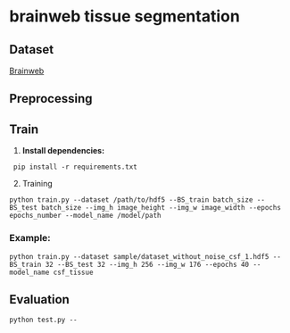 # brainweb tissue segmentation

## Dataset

[Brainweb](https://brainweb.bic.mni.mcgill.ca/)

## Preprocessing 

## Train

1. **Install dependencies:**


```
 pip install -r requirements.txt
```

2. Training

```
python train.py --dataset /path/to/hdf5 --BS_train batch_size --BS_test batch_size --img_h image_height --img_w image_width --epochs epochs_number --model_name /model/path
```

### Example:

```
python train.py --dataset sample/dataset_without_noise_csf_1.hdf5 --BS_train 32 --BS_test 32 --img_h 256 --img_w 176 --epochs 40 --model_name csf_tissue
```

## Evaluation

`python test.py --`
